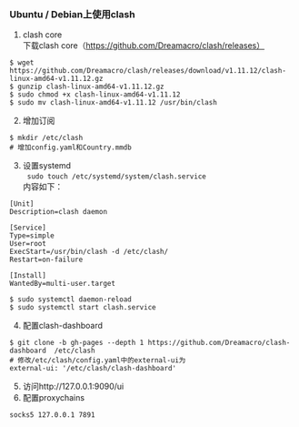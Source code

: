 ### Ubuntu / Debian上使用clash  
1. clash core  
下载clash core（https://github.com/Dreamacro/clash/releases）  
```  
$ wget https://github.com/Dreamacro/clash/releases/download/v1.11.12/clash-linux-amd64-v1.11.12.gz  
$ gunzip clash-linux-amd64-v1.11.12.gz  
$ sudo chmod +x clash-linux-amd64-v1.11.12
$ sudo mv clash-linux-amd64-v1.11.12 /usr/bin/clash  
```  
2. 增加订阅  
``` 
$ mkdir /etc/clash  
# 增加config.yaml和Country.mmdb  
```  
3. 设置systemd  
``` sudo touch /etc/systemd/system/clash.service```  
内容如下： 
```  
[Unit]
Description=clash daemon

[Service]
Type=simple
User=root
ExecStart=/usr/bin/clash -d /etc/clash/
Restart=on-failure

[Install]
WantedBy=multi-user.target
```  
```  
$ sudo systemctl daemon-reload
$ sudo systemctl start clash.service  
```  
4. 配置clash-dashboard  
```  
$ git clone -b gh-pages --depth 1 https://github.com/Dreamacro/clash-dashboard  /etc/clash  
# 修改/etc/clash/config.yaml中的external-ui为
external-ui: '/etc/clash/clash-dashboard'  
```  
5. 访问http://127.0.0.1:9090/ui  
6. 配置proxychains  
```  
socks5 127.0.0.1 7891  
```  